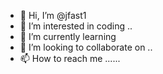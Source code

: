 - 👋 Hi, I’m @jfast1 
- 👀 I’m interested in coding ..
- 🌱 I’m currently learning 
- 💞️ I’m looking to collaborate on ..
- 📫 How to reach me ......

<!---
jfast1/jfast1 is a ✨ special ✨ repository because its `README.md` (this file) appears on your GitHub profile.
You can click the Preview link to take a look at your changes.
--->
